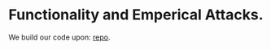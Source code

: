 # Functionality and Emperical Attacks.

We build our code upon: [repo](https://github.com/ml-research/Learning-to-Break-Deep-Perceptual-Hashing).


